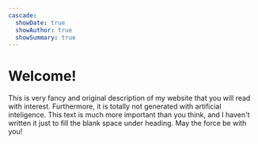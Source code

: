 ```yaml
---
cascade:
  showDate: true
  showAuthor: true
  showSummary: true
---
```


# Welcome!

This is very fancy and original description of my website that you will read with interest. Furthermore, it is totally not generated with artificial inteligence. This text is much more important than you think, and I haven't written it just to fill the blank space under heading. May the force be with you!
